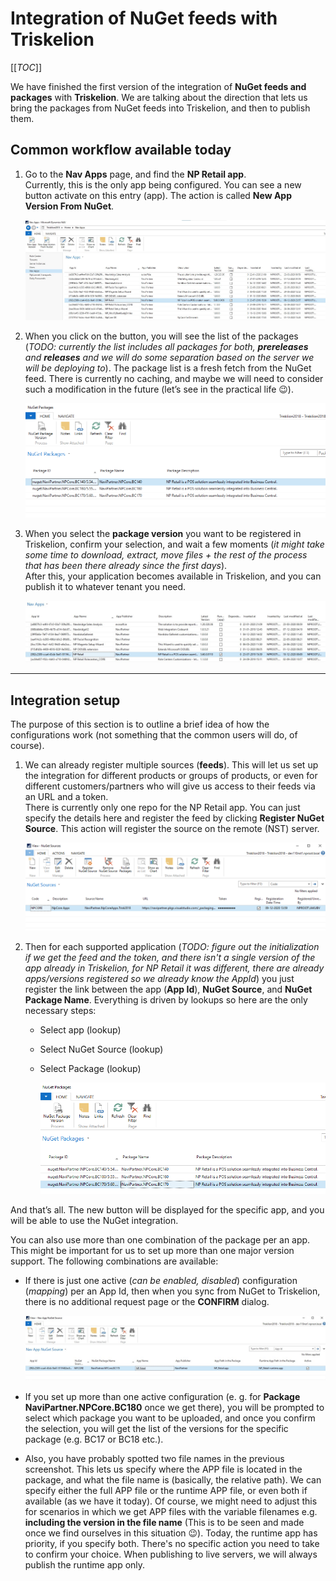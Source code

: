 # Integration of NuGet feeds with Triskelion

[[_TOC_]]

We have finished the first version of the integration of **NuGet feeds and packages** with **Triskelion**. 
We are talking about the direction that lets us bring the packages from NuGet feeds into Triskelion, and then to publish them.

## Common workflow available today

1. Go to the **Nav Apps** page, and find the **NP Retail app**.    
 Currently, this is the only app being configured. You can see a new button activate on this entry (app). The action is called **New App Version From NuGet**.

    ![](../.attachments/image-1e8a9b80-46e9-4d9b-a4f2-098b32065be3.png)

2. When you click on the button, you will see the list of the packages (*TODO: currently the list includes all packages for both, **prereleases** and **releases** and we will do some separation based on the server we will be deploying to*). The package list is a fresh fetch from the NuGet feed. There is currently no caching, and maybe we will need to consider such a modification in the future (let’s see in the practical life 😉).

    ![](../.attachments/image-2f2dbdb7-3659-4194-bb66-e41676c9fb14.png)

3.	When you select the **package version** you want to be registered in Triskelion, confirm your selection, and wait a few moments (*it might take some time to download, extract, move files + the rest of the process that has been there already since the first days*).     
   After this, your application becomes available in Triskelion, and you can publish it to whatever tenant you need.

    ![](../.attachments/image-7fd31964-64e7-4108-a78c-53de0ac0fcc3.png)

--- 

## Integration setup

The purpose of this section is to outline a brief idea of how the configurations work (not something that the common users will do, of course).

1. We can already register multiple sources (**feeds**). This will let us set up the integration for different products or groups of products, or even for different customers/partners who will give us access to their feeds via an URL and a token.      
   There is currently only one repo for the NP Retail app. You can just specify the details here and register the feed by clicking **Register NuGet Source**. This action will register the source on the remote (NST) server.

    ![](../.attachments/image-a064a3b0-81e9-4003-bff9-add8dbb6115b.png)

2. Then for each supported application (*TODO: figure out the initialization if we get the feed and the token, and there isn't a single version of the app already in Triskelion, for NP Retail it was different, there are already apps/versions registered so we already know the AppId*) you just register the link between the app (**App Id**), **NuGet Source**, and **NuGet Package Name**. Everything is driven by lookups so here are the only necessary steps:

    * Select app (lookup)
    * Select NuGet Source (lookup)
    * Select Package (lookup)

        ![](../.attachments/image-dab64891-bf6a-496d-9d71-75ff4f7a0bbc.png)

And that’s all. The new button will be displayed for the specific app, and you will be able to use the NuGet integration.

You can also use more than one combination of the package per an app. This might be important for us to set up more than one major version support. The following combinations are available:

   * If there is just one active (*can be enabled, disabled*) configuration (*mapping*) per an App Id, then when you sync from NuGet to Triskelion, there is no additional request page or the **CONFIRM** dialog.

        ![](../.attachments/image-fca27d23-bf10-41a5-8ea3-9a9996fe03f9.png)

   * If you set up more than one active configuration (e. g. for **Package NaviPartner.NPCore.BC180** once we get there), you will be prompted to select which package you want to be uploaded, and once you confirm the selection, you will get the list of the versions for the specific package (e.g. BC17 or BC18 etc.).

 * Also, you have probably spotted two file names in the previous screenshot. This lets us specify where the APP file is located in the package, and what the file name is (basically, the relative path). We can specify either the full APP file or the runtime APP file, or even both if available (as we have it today). Of course, we might need to adjust this for scenarios in which we get APP files with the variable filenames e.g. **including the version in the file name** (This is to be seen and made once we find ourselves in this situation 😉). Today, the runtime app has priority, if you specify both. There's no specific action you need to take to confirm your choice. When publishing to live servers, we will always publish the runtime app only.